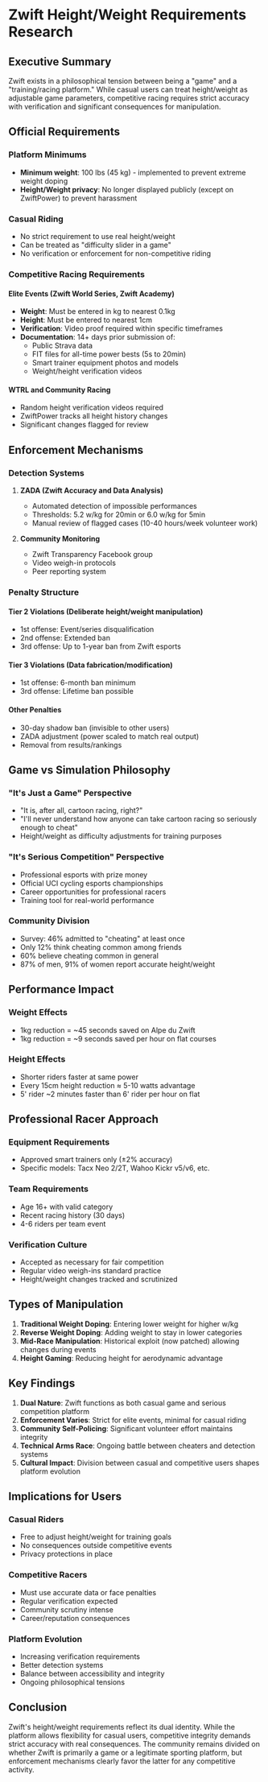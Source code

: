 # Zwift Height/Weight Requirements Research

## Executive Summary

Zwift exists in a philosophical tension between being a "game" and a "training/racing platform." While casual users can treat height/weight as adjustable game parameters, competitive racing requires strict accuracy with verification and significant consequences for manipulation.

## Official Requirements

### Platform Minimums
- **Minimum weight**: 100 lbs (45 kg) - implemented to prevent extreme weight doping
- **Height/Weight privacy**: No longer displayed publicly (except on ZwiftPower) to prevent harassment

### Casual Riding
- No strict requirement to use real height/weight
- Can be treated as "difficulty slider in a game"
- No verification or enforcement for non-competitive riding

### Competitive Racing Requirements

#### Elite Events (Zwift World Series, Zwift Academy)
- **Weight**: Must be entered in kg to nearest 0.1kg
- **Height**: Must be entered to nearest 1cm
- **Verification**: Video proof required within specific timeframes
- **Documentation**: 14+ days prior submission of:
  - Public Strava data
  - FIT files for all-time power bests (5s to 20min)
  - Smart trainer equipment photos and models
  - Weight/height verification videos

#### WTRL and Community Racing
- Random height verification videos required
- ZwiftPower tracks all height history changes
- Significant changes flagged for review

## Enforcement Mechanisms

### Detection Systems
1. **ZADA (Zwift Accuracy and Data Analysis)**
   - Automated detection of impossible performances
   - Thresholds: 5.2 w/kg for 20min or 6.0 w/kg for 5min
   - Manual review of flagged cases (10-40 hours/week volunteer work)

2. **Community Monitoring**
   - Zwift Transparency Facebook group
   - Video weigh-in protocols
   - Peer reporting system

### Penalty Structure

#### Tier 2 Violations (Deliberate height/weight manipulation)
- 1st offense: Event/series disqualification
- 2nd offense: Extended ban
- 3rd offense: Up to 1-year ban from Zwift esports

#### Tier 3 Violations (Data fabrication/modification)
- 1st offense: 6-month ban minimum
- 3rd offense: Lifetime ban possible

#### Other Penalties
- 30-day shadow ban (invisible to other users)
- ZADA adjustment (power scaled to match real output)
- Removal from results/rankings

## Game vs Simulation Philosophy

### "It's Just a Game" Perspective
- "It is, after all, cartoon racing, right?"
- "I'll never understand how anyone can take cartoon racing so seriously enough to cheat"
- Height/weight as difficulty adjustments for training purposes

### "It's Serious Competition" Perspective
- Professional esports with prize money
- Official UCI cycling esports championships
- Career opportunities for professional racers
- Training tool for real-world performance

### Community Division
- Survey: 46% admitted to "cheating" at least once
- Only 12% think cheating common among friends
- 60% believe cheating common in general
- 87% of men, 91% of women report accurate height/weight

## Performance Impact

### Weight Effects
- 1kg reduction = ~45 seconds saved on Alpe du Zwift
- 1kg reduction = ~9 seconds saved per hour on flat courses

### Height Effects  
- Shorter riders faster at same power
- Every 15cm height reduction ≈ 5-10 watts advantage
- 5' rider ~2 minutes faster than 6' rider per hour on flat

## Professional Racer Approach

### Equipment Requirements
- Approved smart trainers only (±2% accuracy)
- Specific models: Tacx Neo 2/2T, Wahoo Kickr v5/v6, etc.

### Team Requirements
- Age 16+ with valid category
- Recent racing history (30 days)
- 4-6 riders per team event

### Verification Culture
- Accepted as necessary for fair competition
- Regular video weigh-ins standard practice
- Height/weight changes tracked and scrutinized

## Types of Manipulation

1. **Traditional Weight Doping**: Entering lower weight for higher w/kg
2. **Reverse Weight Doping**: Adding weight to stay in lower categories
3. **Mid-Race Manipulation**: Historical exploit (now patched) allowing changes during events
4. **Height Gaming**: Reducing height for aerodynamic advantage

## Key Findings

1. **Dual Nature**: Zwift functions as both casual game and serious competition platform
2. **Enforcement Varies**: Strict for elite events, minimal for casual riding
3. **Community Self-Policing**: Significant volunteer effort maintains integrity
4. **Technical Arms Race**: Ongoing battle between cheaters and detection systems
5. **Cultural Impact**: Division between casual and competitive users shapes platform evolution

## Implications for Users

### Casual Riders
- Free to adjust height/weight for training goals
- No consequences outside competitive events
- Privacy protections in place

### Competitive Racers
- Must use accurate data or face penalties
- Regular verification expected
- Community scrutiny intense
- Career/reputation consequences

### Platform Evolution
- Increasing verification requirements
- Better detection systems
- Balance between accessibility and integrity
- Ongoing philosophical tensions

## Conclusion

Zwift's height/weight requirements reflect its dual identity. While the platform allows flexibility for casual users, competitive integrity demands strict accuracy with real consequences. The community remains divided on whether Zwift is primarily a game or a legitimate sporting platform, but enforcement mechanisms clearly favor the latter for any competitive activity.